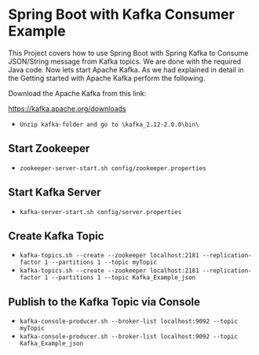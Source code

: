# Spring Boot with Kafka Consumer Example

This Project covers how to use Spring Boot with Spring Kafka to Consume JSON/String message from Kafka topics.
We are done with the required Java code. Now lets start Apache Kafka. As we had explained in detail in the Getting started with Apache Kafka perform the following.

Download the Apache Kafka from this link:

https://kafka.apache.org/downloads

- `Unzip kafka-folder and go to \kafka_2.12-2.0.0\bin\`

## Start Zookeeper
- `zookeeper-server-start.sh config/zookeeper.properties`

## Start Kafka Server
- `kafka-server-start.sh config/server.properties`

## Create Kafka Topic
- `kafka-topics.sh --create --zookeeper localhost:2181 --replication-factor 1 --partitions 1 --topic myTopic`
- `kafka-topics.sh --create --zookeeper localhost:2181 --replication-factor 1 --partitions 1 --topic Kafka_Example_json`

## Publish to the Kafka Topic via Console
- `kafka-console-producer.sh --broker-list localhost:9092 --topic myTopic`
- `kafka-console-producer.sh --broker-list localhost:9092 --topic Kafka_Example_json`
